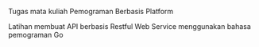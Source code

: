 Tugas mata kuliah Pemograman Berbasis Platform

Latihan membuat API berbasis Restful Web Service menggunakan bahasa pemograman Go
